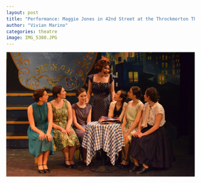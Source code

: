 ```yaml
---
layout: post
title: "Performance: Maggie Jones in 42nd Street at the Throckmorton Theatre"
author: "Vivian Marino"
categories: theatre
image: IMG_5380.JPG
---
```


![](./assets/img/42NDST/IMG_5380.JPG)
